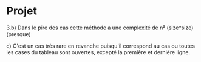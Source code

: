 # Projet

3.b) Dans le pire des cas cette méthode a une complexité de n² (size*size) (presque)

c) C'est un cas très rare en revanche puisqu'il correspond au cas ou toutes les cases du tableau sont ouvertes, excepté la première et dernière ligne.

